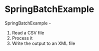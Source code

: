 # SpringBatchExample
SpringBatchExample - 
1) Read a CSV file 
2) Process it
3) Write the output to an XML file
